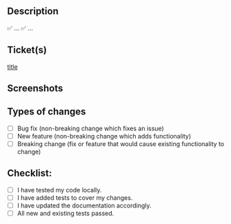 ## Description

<!--- Describe your changes in detail -->

✅ ...
✅ ...

## Ticket(s)

<!--- Link to the ticket(s) -->

[title](https://famousroasters.atlassian.net/browse/EN-...)

## Screenshots

<!--- Insert screenshots if suitable (i.e. UI changes) -->

## Types of changes

<!--- What types of changes does your code introduce? Put an `x` in all that apply -->

- [ ] Bug fix (non-breaking change which fixes an issue)
- [ ] New feature (non-breaking change which adds functionality)
- [ ] Breaking change (fix or feature that would cause existing functionality to change)

## Checklist:

<!--- Ensure quality. Put an `x` in all that apply -->

- [ ] I have tested my code locally.
- [ ] I have added tests to cover my changes.
- [ ] I have updated the documentation accordingly.
- [ ] All new and existing tests passed.

